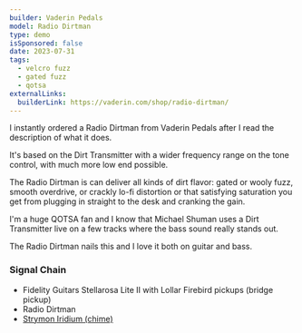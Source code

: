 ```yaml
---
builder: Vaderin Pedals
model: Radio Dirtman
type: demo
isSponsored: false
date: 2023-07-31
tags:
  - velcro fuzz
  - gated fuzz
  - qotsa
externalLinks:
  builderLink: https://vaderin.com/shop/radio-dirtman/
---
```


I instantly ordered a Radio Dirtman from Vaderin Pedals after I read the description of what it does.

It's based on the Dirt Transmitter with a wider frequency range on the tone control, with much more low end possible.

The Radio Dirtman is can deliver all kinds of dirt flavor: gated or wooly fuzz, smooth overdrive, or crackly lo-fi distortion or that satisfying saturation you get from plugging in straight to the desk and cranking the gain.

I'm a huge QOTSA fan and I know that Michael Shuman uses a Dirt Transmitter live on a few tracks where the bass sound really stands out.

The Radio Dirtman nails this and I love it both on guitar and bass.

### Signal Chain

- Fidelity Guitars Stellarosa Lite II with Lollar Firebird pickups (bridge pickup)
- Radio Dirtman
- [Strymon Iridium (chime)](/demos/strymon-iridium)
